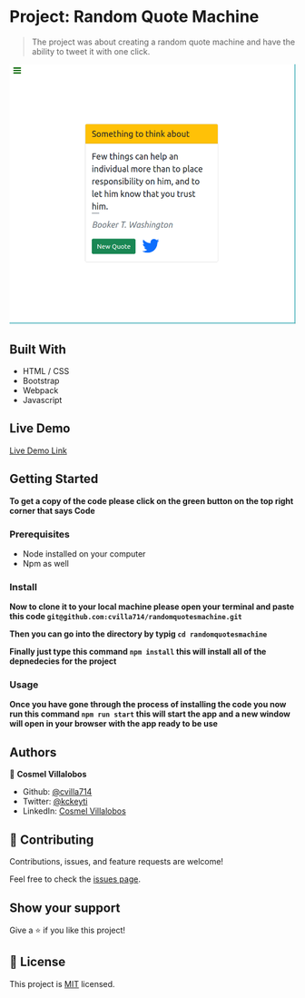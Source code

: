 # Project: Random Quote Machine

> The project was about creating a random quote machine
> and have the ability to tweet it with one click.

![screenshot](./app_screenshot.png)

## Built With

- HTML / CSS
- Bootstrap
- Webpack
- Javascript

## Live Demo

[Live Demo Link](https://rawcdn.githack.com/cvilla714/randomquotesmachine/b2e9424d4de9d165dccd2c9dd43c3f2c8f8453a2/dist/index.html)

## Getting Started

**To get a copy of the code please click on the green button on the top right corner that says Code**

### Prerequisites

- Node installed on your computer
- Npm as well

### Install

**Now to clone it to your local machine please open your terminal and paste this code `git@github.com:cvilla714/randomquotesmachine.git`**

**Then you can go into the directory by typig `cd randomquotesmachine`**

**Finally just type this command `npm install` this will install all of the depnedecies for the project**

### Usage

**Once you have gone through the process of installing the code you now run this command `npm run start` this will start the app and a new window will open in your browser with the app ready to be use**

## Authors

👤 **Cosmel Villalobos**

- Github: [@cvilla714](https://github.com/cvilla714)
- Twitter: [@kckeyti](https://twitter.com/kckeyti)
- LinkedIn: [Cosmel Villalobos](https://www.linkedin.com/in/cosvilla/)

## 🤝 Contributing

Contributions, issues, and feature requests are welcome!

Feel free to check the [issues page](https://github.com/cvilla714/randomquotesmachine/pulls).

## Show your support

Give a ⭐️ if you like this project!

## 📝 License

This project is [MIT](https://github.com/cvilla714/randomquotesmachine/blob/master/LICENSE) licensed.
